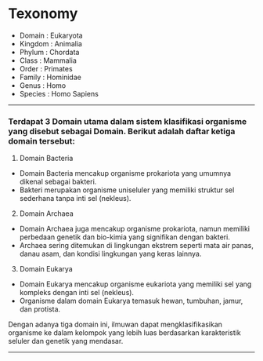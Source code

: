 # Texonomy
- Domain : Eukaryota
- Kingdom : Animalia
- Phylum : Chordata
- Class : Mammalia
- Order : Primates
- Family : Hominidae
- Genus : Homo
- Species : Homo Sapiens

---

### Terdapat 3 Domain utama dalam sistem klasifikasi organisme yang disebut sebagai Domain. Berikut adalah daftar ketiga domain tersebut:
1. Domain Bacteria
- Domain Bacteria mencakup organisme prokariota yang umumnya dikenal sebagai bakteri.
- Bakteri merupakan organisme uniseluler yang memiliki struktur sel sederhana tanpa inti sel (nekleus).
2. Domain Archaea
- Domain Archaea juga mencakup organisme prokariota, namun memiliki perbedaan genetik dan bio-kimia yang signifikan dengan bakteri.
- Archaea sering ditemukan di lingkungan ekstrem seperti mata air panas, danau asam, dan kondisi lingkungan yang keras lainnya.
3. Domain Eukarya
- Domain Eukarya mencakup organisme eukariota yang memiliki sel yang kompleks dengan inti sel (nekleus).
- Organisme dalam domain Eukarya temasuk hewan, tumbuhan, jamur, dan protista.

Dengan adanya tiga domain ini, ilmuwan dapat mengklasifikasikan organisme ke dalam kelompok yang lebih luas berdasarkan karakteristik seluler dan genetik yang mendasar.

---

